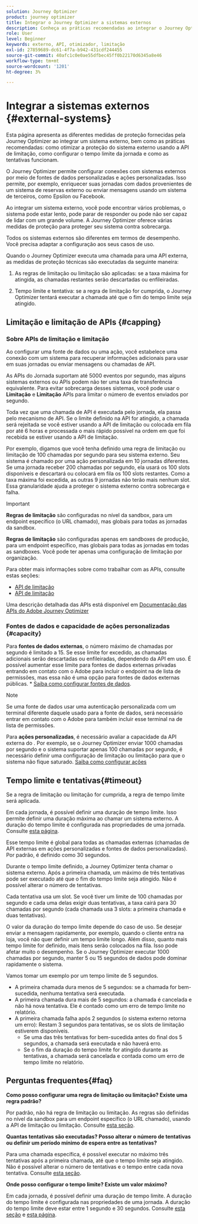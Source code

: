 ```yaml
---
solution: Journey Optimizer
product: journey optimizer
title: Integrar o Journey Optimizer a sistemas externos
description: Conheça as práticas recomendadas ao integrar o Journey Optimizer a sistemas externos
role: User
level: Beginner
keywords: externo, API, otimizador, limitação
exl-id: 27859689-dc61-4f7a-b942-431cdf244455
source-git-commit: 40afc1c0e0ae55dfbec45ff0b22170d6345a8e46
workflow-type: tm+mt
source-wordcount: '1201'
ht-degree: 3%

---
```


# Integrar a sistemas externos {#external-systems}

Esta página apresenta as diferentes medidas de proteção fornecidas pela Journey Optimizer ao integrar um sistema externo, bem como as práticas recomendadas: como otimizar a proteção do sistema externo usando a API de limitação, como configurar o tempo limite da jornada e como as tentativas funcionam.

O Journey Optimizer permite configurar conexões com sistemas externos por meio de fontes de dados personalizadas e ações personalizadas. Isso permite, por exemplo, enriquecer suas jornadas com dados provenientes de um sistema de reservas externo ou enviar mensagens usando um sistema de terceiros, como Epsilon ou Facebook.

Ao integrar um sistema externo, você pode encontrar vários problemas, o sistema pode estar lento, pode parar de responder ou pode não ser capaz de lidar com um grande volume. A Journey Optimizer oferece várias medidas de proteção para proteger seu sistema contra sobrecarga.

Todos os sistemas externos são diferentes em termos de desempenho. Você precisa adaptar a configuração aos seus casos de uso.

Quando o Journey Optimizer executa uma chamada para uma API externa, as medidas de proteção técnicas são executadas da seguinte maneira:

1. As regras de limitação ou limitação são aplicadas: se a taxa máxima for atingida, as chamadas restantes serão descartadas ou enfileiradas.

2. Tempo limite e tentativa: se a regra de limitação for cumprida, o Journey Optimizer tentará executar a chamada até que o fim do tempo limite seja atingido.

## Limitação e limitação de APIs {#capping}

### Sobre APIs de limitação e limitação

Ao configurar uma fonte de dados ou uma ação, você estabelece uma conexão com um sistema para recuperar informações adicionais para usar em suas jornadas ou enviar mensagens ou chamadas de API.

As APIs do Jornada suportam até 5000 eventos por segundo, mas alguns sistemas externos ou APIs podem não ter uma taxa de transferência equivalente. Para evitar sobrecarga desses sistemas, você pode usar o **Limitação** e **Limitação** APIs para limitar o número de eventos enviados por segundo.

Toda vez que uma chamada de API é executada pelo jornada, ela passa pelo mecanismo de API. Se o limite definido na API for atingido, a chamada será rejeitada se você estiver usando a API de limitação ou colocada em fila por até 6 horas e processada o mais rápido possível na ordem em que foi recebida se estiver usando a API de limitação.

Por exemplo, digamos que você tenha definido uma regra de limitação ou limitação de 100 chamadas por segundo para seu sistema externo. Seu sistema é chamado por uma ação personalizada em 10 jornadas diferentes. Se uma jornada receber 200 chamadas por segundo, ela usará os 100 slots disponíveis e descartará ou colocará em fila os 100 slots restantes. Como a taxa máxima foi excedida, as outras 9 jornadas não terão mais nenhum slot. Essa granularidade ajuda a proteger o sistema externo contra sobrecarga e falha.

>[!IMPORTANT]
>
>**Regras de limitação** são configuradas no nível da sandbox, para um endpoint específico (o URL chamado), mas globais para todas as jornadas da sandbox.
>
>**Regras de limitação** são configuradas apenas em sandboxes de produção, para um endpoint específico, mas globais para todas as jornadas em todas as sandboxes. Você pode ter apenas uma configuração de limitação por organização.

Para obter mais informações sobre como trabalhar com as APIs, consulte estas seções:

* [API de limitação](capping.md)
* [API de limitação](throttling.md)

Uma descrição detalhada das APIs está disponível em [Documentação das APIs do Adobe Journey Optimizer](https://developer.adobe.com/journey-optimizer-apis/references/journeys/)

### Fontes de dados e capacidade de ações personalizadas {#capacity}

Para **fontes de dados externas**, o número máximo de chamadas por segundo é limitado a 15. Se esse limite for excedido, as chamadas adicionais serão descartadas ou enfileiradas, dependendo da API em uso. É possível aumentar esse limite para fontes de dados externas privadas entrando em contato com o Adobe para incluir o endpoint na  de lista de permissões, mas essa não é uma opção para fontes de dados externas públicas. * [Saiba como configurar fontes de dados](../datasource/about-data-sources.md).

>[!NOTE]
>
>Se uma fonte de dados usar uma autenticação personalizada com um terminal diferente daquele usado para a fonte de dados, será necessário entrar em contato com o Adobe para também incluir esse terminal na  de lista de permissões.

Para **ações personalizadas**, é necessário avaliar a capacidade da API externa do . Por exemplo, se o Journey Optimizer enviar 1000 chamadas por segundo e o sistema suportar apenas 100 chamadas por segundo, é necessário definir uma configuração de limitação ou limitação para que o sistema não fique saturado. [Saiba como configurar ações](../action/action.md)

## Tempo limite e tentativas{#timeout}

Se a regra de limitação ou limitação for cumprida, a regra de tempo limite será aplicada.

Em cada jornada, é possível definir uma duração de tempo limite. Isso permite definir uma duração máxima ao chamar um sistema externo. A duração do tempo limite é configurada nas propriedades de uma jornada. Consulte [esta página](../building-journeys/journey-gs.md#timeout_and_error).

Esse tempo limite é global para todas as chamadas externas (chamadas de API externas em ações personalizadas e fontes de dados personalizadas). Por padrão, é definido como 30 segundos.

Durante o tempo limite definido, a Journey Optimizer tenta chamar o sistema externo. Após a primeira chamada, um máximo de três tentativas pode ser executado até que o fim do tempo limite seja atingido. Não é possível alterar o número de tentativas.

Cada tentativa usa um slot. Se você tiver um limite de 100 chamadas por segundo e cada uma delas exigir duas tentativas, a taxa cairá para 30 chamadas por segundo (cada chamada usa 3 slots: a primeira chamada e duas tentativas).

O valor da duração do tempo limite depende do caso de uso. Se desejar enviar a mensagem rapidamente, por exemplo, quando o cliente entra na loja, você não quer definir um tempo limite longo. Além disso, quanto mais tempo limite for definido, mais itens serão colocados na fila. Isso pode afetar muito o desempenho. Se o Journey Optimizer executar 1000 chamadas por segundo, manter 5 ou 15 segundos de dados pode dominar rapidamente o sistema.

Vamos tomar um exemplo por um tempo limite de 5 segundos.

* A primeira chamada dura menos de 5 segundos: se a chamada for bem-sucedida, nenhuma tentativa será executada.
* A primeira chamada dura mais de 5 segundos: a chamada é cancelada e não há nova tentativa. Ele é contado como um erro de tempo limite no relatório.
* A primeira chamada falha após 2 segundos (o sistema externo retorna um erro): Restam 3 segundos para tentativas, se os slots de limitação estiverem disponíveis.
   * Se uma das três tentativas for bem-sucedida antes do final dos 5 segundos, a chamada será executada e não haverá erro.
   * Se o fim da duração do tempo limite for atingido durante as tentativas, a chamada será cancelada e contada como um erro de tempo limite no relatório.

## Perguntas frequentes{#faq}

**Como posso configurar uma regra de limitação ou limitação? Existe uma regra padrão?**

Por padrão, não há regra de limitação ou limitação. As regras são definidas no nível da sandbox para um endpoint específico (o URL chamado), usando a API de limitação ou limitação. Consulte [esta seção](../configuration/external-systems.md#capping).

**Quantas tentativas são executadas? Posso alterar o número de tentativas ou definir um período mínimo de espera entre as tentativas?**

Para uma chamada específica, é possível executar no máximo três tentativas após a primeira chamada, até que o tempo limite seja atingido. Não é possível alterar o número de tentativas e o tempo entre cada nova tentativa. Consulte [esta seção](../configuration/external-systems.md#timeout).

**Onde posso configurar o tempo limite? Existe um valor máximo?**

Em cada jornada, é possível definir uma duração de tempo limite. A duração do tempo limite é configurada nas propriedades de uma jornada. A duração do tempo limite deve estar entre 1 segundo e 30 segundos. Consulte [esta seção](../configuration/external-systems.md#timeout) e [esta página](../building-journeys/journey-gs.md#timeout_and_error).
